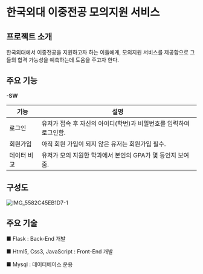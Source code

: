 # 한국외대 이중전공 모의지원 서비스
## 프로젝트 소개
한국외대에서 이중전공을 지원하고자 하는 이들에게, 모의지원 서비스를 제공함으로 그들의 합격 가능성을 예측하는데 도움을 주고자 한다.

## 주요 기능

**-SW**

| 기능 | 설명 |
| ------ | ------ |
| 로그인 | 유저가 접속 후 자신의 아이디(학번)과 비밀번호를 입력하여 로그인함. |
| 회원가입 | 아직 회원 가입이 되지 않은 유저는 회원가입 필수. |
| 데이터 비교 | 유저가 모의 지원한 학과에서 본인의 GPA가 몇 등인지 보여줌. |

## 구성도

![IMG_5582C45EB1D7-1](https://user-images.githubusercontent.com/83502596/193384190-756e6ccc-fe8e-4896-8c59-647a8bf86b1d.jpeg)



## 주요 기술
■ Flask : Back-End 개발

■ Html5, Css3, JavaScript :  Front-End 개발

■ Mysql : 데이터베이스 운용  
